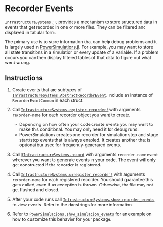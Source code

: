 # Recorder Events

`InfrastructureSystems.jl` provides a mechanism to store structured data in events
that get recorded in one or more files. They can be filtered and displayed in
tabular form.

The primary use is to store information that can help debug problems and it is largely used in [PowerSimulations.jl](https://github.com/NREL-Sienna/PowerSimulations.jl). For
example, you may want to store all state transitions in a simulation or every
update of a variable.  If a problem occurs you can then display filtered tables
of that data to figure out what went wrong.

## Instructions

 1. Create events that are subtypes of
    [`InfrastructureSystems.AbstractRecorderEvent`](@ref). Include an instance of
    `RecorderEventCommon` in each struct.

 2. Call [`InfrastructureSystems.register_recorder!`](@ref) with arguments `recorder-name` for each recorder object you want to create.
    
      + Depending on how often your code create events you may want to make this
        conditional. You may only need it for debug runs.
      + PowerSimulations creates one recorder for simulation step and stage
        start/stop events that is always enabled. It creates another that is
        optional but used for frequently-generated events.
 3. Call [`@InfrastructureSystems.record`](@ref) with arguments `recorder-name` `event` wherever you want to generate events in your code. The event will only get constructed if the recorder is registered.
 4. Call [`InfrastructureSystems.unregister_recorder!`](@ref) with arguments `recorder-name` for each registered recorder. You should guarantee this gets called, even if an exception is thrown.  Otherwise, the file may not get flushed and closed.
 5. After your code runs call [`InfrastructureSystems.show_recorder_events`](@ref) to
    view events.  Refer to the docstrings for more information.
 6. Refer to
    [`PowerSimulations.show_simulation_events`](https://nrel-sienna.github.io/PowerSimulations.jl/latest/api/PowerSimulations/#PowerSimulations.show_simulation_events-Union%7BTuple%7BT%7D,%20Tuple%7BType%7BT%7D,AbstractString%7D,%20Tuple%7BType%7BT%7D,AbstractString,Union%7BNothing,%20Function%7D%7D%7D%20where%20T%3C:InfrastructureSystems.AbstractRecorderEvent)
    for an example on how to customize this behavior for your package.
